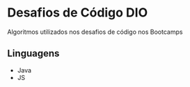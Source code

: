 # Desafios de Código DIO

Algoritmos utilizados nos desafios de código nos Bootcamps
## Linguagens

- Java
- JS